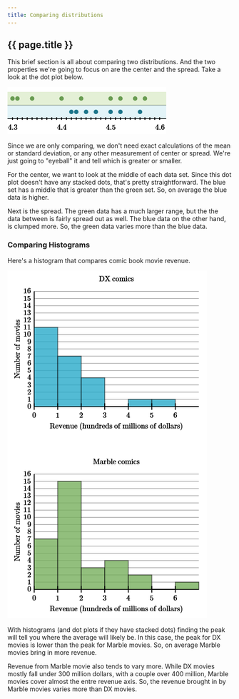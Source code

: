 ```yaml
---
title: Comparing distributions
---
```


## {{ page.title }}

This brief section is all about comparing two distributions. And the two properties we're going to focus on are the center and the spread. Take a look at the dot plot below.

![dot plot](../img/2.2-dot-plot.png)

Since we are only comparing, we don't need exact calculations of the mean or standard deviation, or any other measurement of center or spread. We're just going to "eyeball" it and tell which is greater or smaller.

For the center, we want to look at the middle of each data set. Since this dot plot doesn't have any stacked dots, that's pretty straightforward. The blue set has a middle that is greater than the green set. So, on average the blue data is higher.

Next is the spread. The green data has a much larger range, but the the data between is fairly spread out as well. The blue data on the other hand, is clumped more. So, the green data varies more than the blue data.

### Comparing Histograms

Here's a histogram that compares comic book movie revenue.

![histogram](../img/2.2-histogram.png)

With histograms (and dot plots if they have stacked dots) finding the peak will tell you where the average will likely be. In this case, the peak for DX movies is lower than the peak for Marble movies. So, on average Marble movies bring in more revenue.

Revenue from Marble movie also tends to vary more. While DX movies mostly fall under 300 million dollars, with a couple over 400 million, Marble movies cover almost the entre revenue axis. So, the revenue brought in by Marble movies varies more than DX movies.

